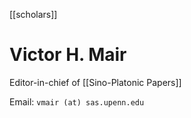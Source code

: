 [[scholars]]
# Victor H. Mair
Editor-in-chief of [[Sino-Platonic Papers]]

Email: `vmair (at) sas.upenn.edu`